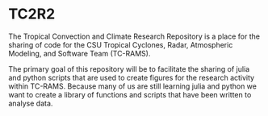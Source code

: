# TC2R2
The Tropical Convection and Climate Research Repository is a 
place for the sharing of code for the CSU Tropical Cyclones, 
Radar, Atmospheric Modeling, and Software Team (TC-RAMS). 

The primary goal of this repository will be to facilitate the
sharing of julia and python scripts that are used to create 
figures for the research activity within TC-RAMS.  Because 
many of us are still learning julia and python we want to 
create a library of functions and scripts that have been 
written to analyse data.  
